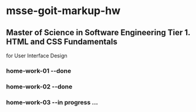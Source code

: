 # msse-goit-markup-hw

## Master of Science in Software Engineering Tier 1. HTML and CSS Fundamentals

for User Interface Design

### home-work-01 --done

### home-work-02 --done

### home-work-03 --in progress ...

